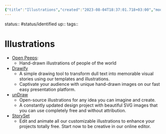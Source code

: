 ```yaml
---
{"title":"Illustrations","created":"2023-08-04T18:37:01.718+03:00","modified":"Monday, September 4th 2023, 9:47:42 PM +03:00","dg-publish":true,"permalink":"/00-09-metadata/07-resources/07-01-illustrations/","dgPassFrontmatter":true,"updated":"2023-09-04T21:48:06.908+03:00"}
---
```



status:: #status/identified 
up:: 
tags::

# Illustrations

- [Open Peeps](https://blush.design):
	- Hand-drawn illustrations of people of the world
- [Drawify](https://drawify.com/)
	- A simple drawing tool to transform dull text into memorable visual stories using our templates and illustrations.
	- Captivate your audience with unique hand-drawn images on our fast easy presentation platform.
- [unDraw](https://undraw.co/)
	- Open-source illustrations for any idea you can imagine and create.
	- A constantly updated design project with beautiful SVG images that you can use completely free and without attribution.
- [StorySet](https://storyset.com/)
	- Edit and animate all our customizable illustrations to enhance your projects totally free. Start now to be creative in our online editor.

